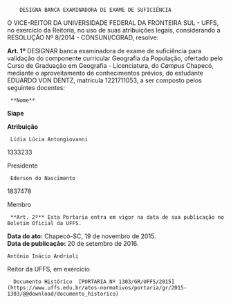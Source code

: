         DESIGNA BANCA EXAMINADORA DE EXAME DE SUFICIÊNCIA  

O VICE-REITOR DA UNIVERSIDADE FEDERAL DA FRONTEIRA SUL - UFFS, no exercício da Reitoria, no uso de suas atribuições legais, considerando a RESOLUÇÃO Nº 8/2014 - CONSUNI/CGRAD, resolve:

 **Art. 1º** DESIGNAR banca examinadora de exame de suficiência para validação do componente curricular Geografia da População, ofertado pelo Curso de Graduação em Geografia - Licenciatura, do *Campus* Chapecó, mediante o aproveitamento de conhecimentos prévios, do estudante EDUARDO VON DENTZ, matrícula 1221711053, a ser composto pelos seguintes docentes:

     **Nome**

   **Siape**

   **Atribuição**

     Lídia Lúcia Antongiovanni

   1333233

   Presidente

     Ederson do Nascimento

   1837478

   Membro

     **Art. 2º** Esta Portaria entra em vigor na data de sua publicação no Boletim Oficial da UFFS.

  

   **Data do ato:** Chapecó-SC, 19 de novembro de 2015.   
 **Data de publicação:**  20 de setembro de 2016. 

    Antônio Inácio Andrioli   
 Reitor da UFFS, em exercício 

      Documento Histórico  [PORTARIA Nº 1303/GR/UFFS/2015](https://www.uffs.edu.br/atos-normativos/portaria/gr/2015-1303/@@download/documento_historico)     
      